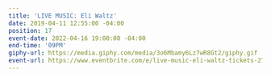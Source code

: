 ```yaml
---
title: 'LIVE MUSIC: Eli Waltz'
date: 2019-04-11 12:55:00 -04:00
position: 17
event-date: 2022-04-16 19:00:00 -04:00
end-time: '09PM'
giphy-url: https://media.giphy.com/media/3o6Mbamy6Lz7wR8Gt2/giphy.gif
event-url: https://www.eventbrite.com/e/live-music-eli-waltz-tickets-275351944077
---
```


